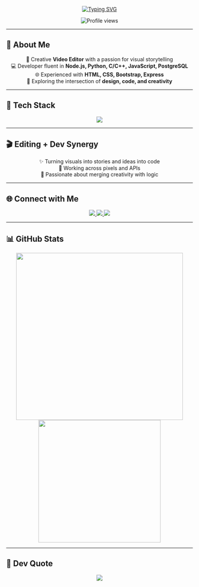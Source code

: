 <!-- 🌟 Futuristic Developer + Editor README -->

<p align="center">
  <a href="https://git.io/typing-svg">
    <img src="https://readme-typing-svg.demolab.com?font=JetBrains+Mono&weight=600&size=22&pause=1000&color=00F7FF&center=true&vCenter=true&width=600&height=40&lines=Hey+there!+I'm+Shreyas+👋;Creative+Video+Editor+%7C+Full-Stack+Developer;Crafting+Pixels+%26+Code+Together;Welcome+to+my+world+🚀" alt="Typing SVG" />
  </a>
</p>

<p align="center">
  <img src="https://komarev.com/ghpvc/?username=shreyas-naik&style=flat-square&color=00f7ff" alt="Profile views" />
</p>

---

## 🧠 About Me  
<div align="center">

🎥 Creative **Video Editor** with a passion for visual storytelling  
💻 Developer fluent in **Node.js, Python, C/C++, JavaScript, PostgreSQL**  
🌐 Experienced with **HTML, CSS, Bootstrap, Express**  
🚀 Exploring the intersection of **design, code, and creativity**

</div>

---

## 🚀 Tech Stack  
<p align="center">
  <img src="https://skillicons.dev/icons?i=js,nodejs,express,html,css,bootstrap,postgres,python,c,cpp&theme=light" />
</p>

---

## 🎬 Editing + Dev Synergy
<div align="center">

✨ Turning visuals into stories and ideas into code  
🧩 Working across pixels and APIs  
🎯 Passionate about merging creativity with logic

</div>

---

## 🌐 Connect with Me  
<div align="center">
  <a href="https://instagram.com/adityaaa073">
    <img src="https://img.shields.io/badge/Instagram-%23E4405F?style=for-the-badge&logo=instagram&logoColor=white" />
  </a>
  <a href="https://www.linkedin.com/in/aditya-pujer/">
    <img src="https://img.shields.io/badge/LinkedIn-%230077B5?style=for-the-badge&logo=linkedin&logoColor=white" />
  </a>
  <a href="mailto:pujeradi@gmail.com">
    <img src="https://img.shields.io/badge/Gmail-D14836?style=for-the-badge&logo=gmail&logoColor=white" />
  </a>
</div>

---

## 📊 GitHub Stats  
<p align="center">
  <img src="https://github-readme-streak-stats.herokuapp.com/?user=aditzz073&theme=tokyonight_duo&hide_border=true&date_format=M%20j%5B%2C%20Y%5D" width="450" />
  <img src="https://github-readme-stats.vercel.app/api/top-langs/?username=aditzz073&layout=compact&theme=tokyonight&hide_border=true" width="330" />
</p>

---

## 💬 Dev Quote  
<p align="center">
  <img src="https://quotes-github-readme.vercel.app/api?type=horizontal&theme=tokyonight" />
</p>
